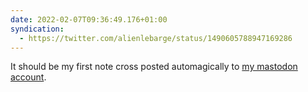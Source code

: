 ```yaml
---
date: 2022-02-07T09:36:49.176+01:00
syndication:
  - https://twitter.com/alienlebarge/status/1490605788947169286
---
```

It should be my first note cross posted automagically to [my mastodon account](https://mastodon.alienlebarge.ch/web/@alienlebarge).
